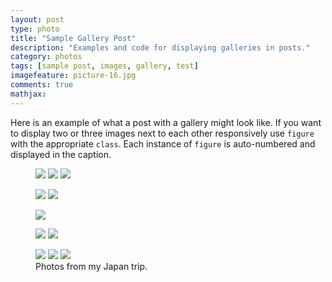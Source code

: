 ```yaml
---
layout: post
type: photo
title: "Sample Gallery Post"
description: "Examples and code for displaying galleries in posts."
category: photos
tags: [sample post, images, gallery, test]
imagefeature: picture-16.jpg
comments: true
mathjax: 
---
```

Here is an example of what a post with a gallery might look like. If you want to display two or three images next to each other responsively use `figure` with the appropriate `class`. Each instance of `figure` is auto-numbered and displayed in the caption.

<figure class="third">
	<a href="{{ siteurl }}/images/gallery1/photo (4).jpg"><img src="{{ siteurl }}/images/gallery1/photo (3).jpg"></a>
	<a href="{{ siteurl }}/images/gallery1/photo (18).jpg"><img src="{{ siteurl }}/images/gallery1/photo (17).jpg"></a>
	<a href="{{ siteurl }}/images/gallery1/photo (10).jpg"><img src="{{ siteurl }}/images/gallery1/photo (9).jpg"></a>
</figure>
<figure class="half">
	<a href="{{ siteurl }}/images/gallery1/photo (6).jpg"><img src="{{ siteurl }}/images/gallery1/photo (5).jpg"></a>
	<a href="{{ siteurl }}/images/gallery1/photo (12).jpg"><img src="{{ siteurl }}/images/gallery1/photo (11).jpg"></a>
</figure>
<figure>
	<a href="{{ siteurl }}/images/gallery1/photo (16).jpg"><img src="{{ siteurl }}/images/gallery1/photo (16).jpg"></a>
</figure>
<figure class="half">
	<a href="{{ siteurl }}/images/gallery1/photo (14).jpg"><img src="{{ siteurl }}/images/gallery1/photo (13).jpg"></a>
	<a href="{{ siteurl }}/images/gallery1/photo (20).jpg"><img src="{{ siteurl }}/images/gallery1/photo (19).jpg"></a>
</figure>
<figure class="third">
	<a href="{{ siteurl }}/images/gallery1/photo (22).jpg"><img src="{{ siteurl }}/images/gallery1/photo (21).jpg"></a>
	<a href="{{ siteurl }}/images/gallery1/photo (24).jpg"><img src="{{ siteurl }}/images/gallery1/photo (23).jpg"></a>
	<a href="{{ siteurl }}/images/gallery1/photo (74).jpg"><img src="{{ siteurl }}/images/gallery1/photo (73).jpg"></a>
	<figcaption>Photos from my Japan trip.</figcaption>
</figure>